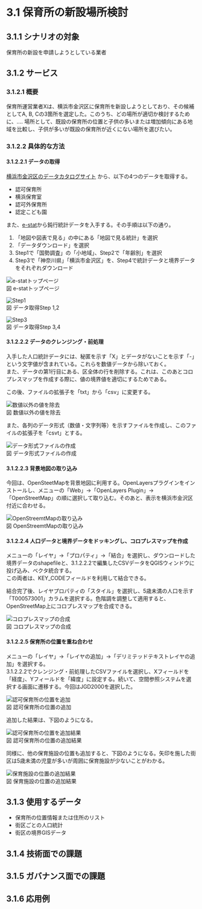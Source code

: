 ﻿# 3.1 保育所の新設場所検討

## 3.1.1 シナリオの対象
保育所の新設を申請しようとしている業者

## 3.1.2 サービス
### 3.1.2.1 概要
保育所運営業者Xは、横浜市金沢区に保育所を新設しようとしており、その候補としてA, B, Cの3箇所を選定した。このうち、どの場所が適切か検討するために、....
場所として、既設の保育所の位置と子供の多いまたは増加傾向にある地域を比較し、子供が多いが既設の保育所が近くにない場所を選びたい。

### 3.1.2.2 具体的な方法
#### 3.1.2.2.1 データの取得
[横浜市金沢区のデータカタログサイト](http://www.city.yokohama.lg.jp/kanazawa/kz-opendata/kz-opendata.html) から、以下の4つのデータを取得する。

* 認可保育所
* 横浜保育室
* 認可外保育所
* 認定こども園

また、[e-stat](http://www.e-stat.go.jp/)から鈍行統計データを入手する。その手順は以下の通り。

1. 「地図や図表で見る」の中にある「地図で見る統計」を選択
2. 「データダウンロード」を選択
3. Step1で「国勢調査」の「小地域」、Step2で「年齢別」を選択
4. Step3で「神奈川県」「横浜市金沢区」を、Step4で統計データと境界データをそれぞれダウンロード

![e-statトップページ](images/scenario-nursery/estat-top.png "図 e-statトップページ")   
図 e-statトップページ

![Step1](images/scenario-nursery/estat-step1.png "図 Step1")   
図 データ取得Step 1,2

![Step3](images/scenario-nursery/estat-step3.png "図 Step3")   
図 データ取得Step 3,4

#### 3.1.2.2.2 データのクレンジング・前処理
入手した人口統計データには、秘匿を示す「X」とデータがないことを示す「-」という文字値が含まれている。これらを数値データから除いておく。   
また、データの第1行目にある、区全体の行を削除する。これは、このあとコロプレスマップを作成する際に、値の境界値を適切にするためである。

この後、ファイルの拡張子を「txt」から「csv」に変更する。

![数値以外の値を除去](images/scenario-nursery/cleaning.png "図 数値以外の値を除去")   
図 数値以外の値を除去

また、各列のデータ形式（数値・文字列等）を示すファイルを作成し、このファイルの拡張子を「csvt」とする。

![データ形式ファイルの作成](images/scenario-nursery/datatype.png "図 データ形式ファイルの作成")   
図 データ形式ファイルの作成

#### 3.1.2.2.3 背景地図の取り込み
今回は、OpenSteetMapを背景地図に利用する。OpenLayersプラグインをインストールし、メニューの「Web」→「OpenLayers Plugin」→「OpenStreetMap」の順に選択して取り込む。そのあと、表示を横浜市金沢区付近に合わせる。

![OpenStreemtMapの取り込み](images/scenario-nursery/qgis-kanazawa.png "図 OpenStreemtMapの取り込み")   
図 OpenStreemtMapの取り込み

#### 3.1.2.2.4 人口データと境界データをドッキングし、コロプレスマップを作成
メニューの「レイヤ」→「プロパティ」→「結合」を選択し、ダウンロードした境界データのshapefileと、3.1.2.2.2で編集したCSVデータをQGISウィンドウに投げ込み、ベクタ統合する。   
この両者は、KEY_CODEフィールドを利用して結合できる。

結合完了後、レイヤプロパティの「スタイル」を選択し、5歳未満の人口を示す「T000573001」カラムを選択する。色階調を調整して適用すると、OpenStreetMap上にコロプレスマップを合成できる。

![コロプレスマップの合成](images/scenario-nursery/qgis-choroplethmap.png "図 コロプレスマップの合成")   
図 コロプレスマップの合成

#### 3.1.2.2.5 保育所の位置を重ね合わせ
メニューの「レイヤ」→「レイヤの追加」→「デリミテッドテキストレイヤの追加」を選択する。   
3.1.2.2.2でクレンジング・前処理したCSVファイルを選択し、Xフィールドを「経度」、Yフィールドを「緯度」に設定する。続いて、空間参照システムを選択する画面に遷移する。今回はJGD2000を選択した。

![認可保育所の位置を追加](images/scenario-nursery/delimitedText.png "図 認可保育所の位置の追加")   
図 認可保育所の位置の追加

追加した結果は、下図のようになる。

![認可保育所の位置を追加結果](images/scenario-nursery/qgis-addNursery.png "図 認可保育所の位置の追加結果")   
図 認可保育所の位置の追加結果

同様に、他の保育施設の位置も追加すると、下図のようになる。矢印を施した街区は5歳未満の児童が多いが周囲に保育施設が少ないことがわかる。

![保育施設の位置の追加結果](images/scenario-nursery/result.png "図 保育施設の位置の追加結果")   
図 保育施設の位置の追加結果

## 3.1.3 使用するデータ
* 保育所の位置情報または住所のリスト
* 街区ごとの人口統計
* 街区の境界GISデータ

## 3.1.4 技術面での課題

## 3.1.5 ガバナンス面での課題

## 3.1.6 応用例
